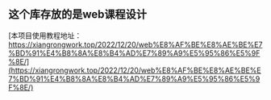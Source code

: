 ## 这个库存放的是web课程设计

[本项目使用教程地址：https://xiangrongwork.top/2022/12/20/web%E8%AF%BE%E8%AE%BE%E7%BD%91%E4%B8%8A%E8%B4%AD%E7%89%A9%E5%95%86%E5%9F%8E/](https://xiangrongwork.top/2022/12/20/web%E8%AF%BE%E8%AE%BE%E7%BD%91%E4%B8%8A%E8%B4%AD%E7%89%A9%E5%95%86%E5%9F%8E/)